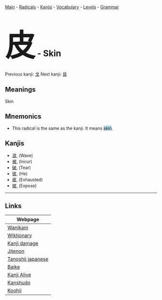 <style> bigfont {font-size: 100px}</style>
[Main](../README.md) -
[Radicals](../radicals.md) -
[Kanjis](../kanjis.md) -
[Vocabulary](../vocabulary.md) -
[Levels](../levels.md) -
[Grammar](../grammar.md)
# <bigfont> 皮</bigfont> - Skin 

Previous kanji: [戈](戈.md) Next kanji: [艮](艮.md) 

## Meanings
 Skin
## Mnemonics
 * This radical is the same as the kanji. It means <span style="background-color:#ADD8E6"> skin</span>.


## Kanjis
 * [波](../kanjis/波.md), (Wave)
* [被](../kanjis/被.md), (Incur)
* [破](../kanjis/破.md), (Tear)
* [彼](../kanjis/彼.md), (He)
* [疲](../kanjis/疲.md), (Exhausted)
* [披](../kanjis/披.md), (Expose)



---

## Links 

| Webpage |
| --- |
| [Wanikani          ](https://www.wanikani.com/kanji/皮) |
| [Wiktionary        ](https://en.wiktionary.org/wiki/皮) |
| [Kanji damage      ](http://www.kanjidamage.com/kanji/search?utf8=✓&q=皮) |
| [Jitenon           ](https://jitenon.com/kanji/皮) |
| [Tanoshii japanese ](https://www.tanoshiijapanese.com/dictionary/kanji.cfm?k=皮) |
| [Baike             ](https://baike.baidu.com/item/皮) |
| [Kanji Alive       ](https://app.kanjialive.com/皮) |
| [Kanshudo          ](https://www.kanshudo.com/searchmn?q=皮) |
| [Koohii            ](https://kanji.koohii.com/study/kanji/皮) |
